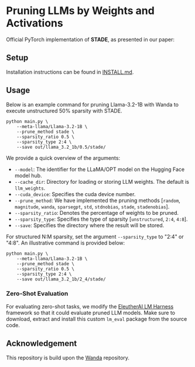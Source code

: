 # Pruning LLMs by Weights and Activations
Official PyTorch implementation of **STADE**, as presented in our paper:

## Setup
Installation instructions can be found in [INSTALL.md](INSTALL.md).

## Usage
Below is an example command for pruning Llama-3.2-1B with Wanda to execute unstructured 50% sparsity with STADE.
```
python main.py \
    --meta-llama/Llama-3.2-1B \
    --prune_method stade \
    --sparsity_ratio 0.5 \
    --sparsity_type 2:4 \
    --save out/llama_3.2_1b/0.5/stade/ 
```
We provide a quick overview of the arguments:  
- `--model`: The identifier for the LLaMA/OPT model on the Hugging Face model hub.
- `--cache_dir`: Directory for loading or storing LLM weights. The default is `llm_weights`.
- `--cuda_device`: Specifies the cuda device number.
- `--prune_method`: We have implemented the pruning methods [`random`, `magnitude`, `wanda`, `sparsegpt`, `std`, `stdnobias`, `stade`, `stadenobias`].
- `--sparsity_ratio`: Denotes the percentage of weights to be pruned.
- `--sparsity_type`: Specifies the type of sparsity [`unstructured`, `2:4`, `4:8`].
- `--save`: Specifies the directory where the result will be stored.

For structured N:M sparsity, set the argument `--sparsity_type` to "2:4" or "4:8". An illustrative command is provided below:
```
python main.py \
    --meta-llama/Llama-3.2-1B \
    --prune_method stade \
    --sparsity_ratio 0.5 \
    --sparsity_type 2:4 \
    --save out/llama_3.2_1b/2_4/stade/ 
```

### Zero-Shot Evaluation
For evaluating zero-shot tasks, we modify the [EleutherAI LM Harness](https://github.com/EleutherAI/lm-evaluation-harness/tree/master) framework so that it could evaluate pruned LLM models. Make sure to download, extract and install this custom `lm_eval` package from the source code.

## Acknowledgement
This repository is build upon the [Wanda](https://github.com/locuslab/wanda) repository.
